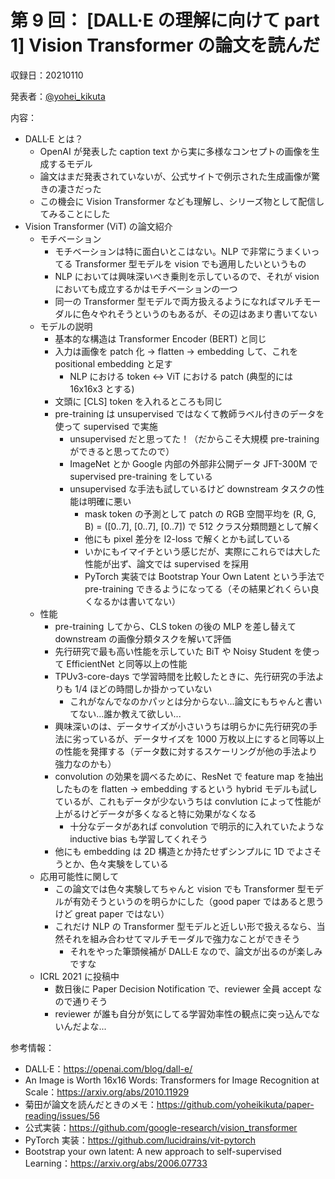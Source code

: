 # 第 9 回： [DALL·E の理解に向けて part 1] Vision Transformer の論文を読んだ

収録日：20210110

発表者：[@yohei_kikuta](https://twitter.com/yohei_kikuta)  

内容：
- DALL·E とは？
  - OpenAI が発表した caption text から実に多様なコンセプトの画像を生成するモデル
  - 論文はまだ発表されていないが、公式サイトで例示された生成画像が驚きの凄さだった
  - この機会に Vision Transformer なども理解し、シリーズ物として配信してみることにした
- Vision Transformer (ViT) の論文紹介
  - モチベーション
    - モチベーションは特に面白いとこはない。NLP で非常にうまくいってる Transformer 型モデルを vision でも適用したいというもの
    - NLP においては興味深いべき乗則を示しているので、それが vision においても成立するかはモチベーションの一つ
    - 同一の Transformer 型モデルで両方扱えるようになればマルチモーダルに色々やれそうというのもあるが、その辺はあまり書いてない
  - モデルの説明
    - 基本的な構造は Transformer Encoder (BERT) と同じ
    - 入力は画像を patch 化 → flatten → embedding して、これを positional embedding と足す
      - NLP における token ↔︎ ViT における patch (典型的には 16x16x3 とする)
    - 文頭に [CLS] token を入れるところも同じ
    - pre-training は unsupervised ではなくて教師ラベル付きのデータを使って supervised で実施
      - unsupervised だと思ってた！（だからこそ大規模 pre-training ができると思ってたので）
      - ImageNet とか Google 内部の外部非公開データ JFT-300M で supervised pre-training をしている
      - unsupervised な手法も試しているけど downstream タスクの性能は明確に悪い
        - mask token の予測として patch の RGB 空間平均を (R, G, B) = ([0..7], [0..7], [0..7]) で 512 クラス分類問題として解く
        - 他にも pixel 差分を l2-loss で解くとかも試している
        - いかにもイマイチという感じだが、実際にこれらでは大した性能が出ず、論文では supervised を採用
        - PyTorch 実装では Bootstrap Your Own Latent という手法で pre-training できるようになってる（その結果どれくらい良くなるかは書いてない）
  - 性能
    - pre-training してから、CLS token の後の MLP を差し替えて downstream の画像分類タスクを解いて評価
    - 先行研究で最も高い性能を示していた BiT や Noisy Student を使って EfficientNet と同等以上の性能
    - TPUv3-core-days で学習時間を比較したときに、先行研究の手法よりも 1/4 ほどの時間しか掛かっていない
      - これがなんでなのかパッとは分からない...論文にもちゃんと書いてない...誰か教えて欲しい...
    - 興味深いのは、データサイズが小さいうちは明らかに先行研究の手法に劣っているが、データサイズを 1000 万枚以上にすると同等以上の性能を発揮する（データ数に対するスケーリングが他の手法より強力なのかも）
    - convolution の効果を調べるために、ResNet で feature map を抽出したものを flatten → embedding するという hybrid モデルも試しているが、これもデータが少ないうちは convlution によって性能が上がるけどデータが多くなると特に効果がなくなる
      - 十分なデータがあれば convolution で明示的に入れていたような inductive bias も学習してくれそう
    - 他にも embedding は 2D 構造とか持たせずシンプルに 1D でよさそうとか、色々実験をしている
  - 応用可能性に関して
    - この論文では色々実験してちゃんと vision でも Transformer 型モデルが有効そうというのを明らかにした（good paper ではあると思うけど great paper ではない）
    - これだけ NLP の Transformer 型モデルと近しい形で扱えるなら、当然それを組み合わせてマルチモーダルで強力なことができそう
      - それをやった筆頭候補が DALL·E なので、論文が出るのが楽しみですな
  - ICRL 2021 に投稿中
    - 数日後に Paper Decision Notification で、reviewer 全員 accept なので通りそう
    - reviewer が誰も自分が気にしてる学習効率性の観点に突っ込んでないんだよな...

参考情報：

- DALL·E：https://openai.com/blog/dall-e/
- An Image is Worth 16x16 Words: Transformers for Image Recognition at Scale：https://arxiv.org/abs/2010.11929
- 菊田が論文を読んだときのメモ：https://github.com/yoheikikuta/paper-reading/issues/56
- 公式実装：https://github.com/google-research/vision_transformer
- PyTorch 実装：https://github.com/lucidrains/vit-pytorch
- Bootstrap your own latent: A new approach to self-supervised Learning：https://arxiv.org/abs/2006.07733
